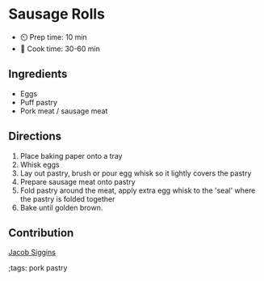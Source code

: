 # Sausage Rolls

- ⏲️ Prep time: 10 min
- 🍳 Cook time: 30-60 min

## Ingredients

- Eggs
- Puff pastry
- Pork meat / sausage meat

## Directions

1. Place baking paper onto a tray
2. Whisk eggs
3. Lay out pastry, brush or pour egg whisk so it lightly covers the pastry
4. Prepare sausage meat onto pastry
5. Fold pastry around the meat, apply extra egg whisk to the 'seal' where the pastry is folded together
6. Bake until golden brown.

## Contribution

[Jacob Siggins](https://www.jacobsiggins.co.uk)

;tags: pork pastry
